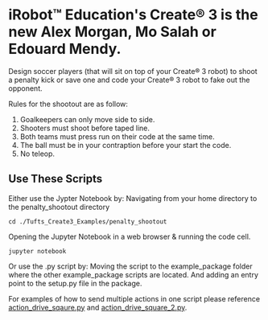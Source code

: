 # iRobot™ Education's Create® 3 is the new Alex Morgan, Mo Salah or Edouard Mendy. 

Design soccer players (that will sit on top of your Create® 3 robot) to shoot a penalty kick or save one and code your Create® 3 robot to fake out the opponent. 

Rules for the shootout are as follow: 
1. Goalkeepers can only move side to side. 
2. Shooters must shoot before taped line.
3. Both teams must press run on their code at the same time. 
4. The ball must be in your contraption before your start the code. 
5. No teleop. 

## Use These Scripts
Either use the Jypter Notebook by:
Navigating from your home directory to the penalty_shootout directory
```
cd ./Tufts_Create3_Examples/penalty_shootout
```
Opening the Jupyter Notebook in a web browser & running the code cell. 
```
jupyter notebook
```

Or use the .py script by:
Moving the script to the example_package folder where the other example_package scripts are located. And adding an entry point to the setup.py file in the package. 

For examples of how to send multiple actions in one script please reference [action_drive_sqaure.py](https://github.com/brianabouchard/Tufts_Create3_Examples/blob/main/example_package/example_package/action_drive_square.py) and [action_drive_square_2.py](https://github.com/brianabouchard/Tufts_Create3_Examples/blob/main/example_package/example_package/action_drive_square_2.py).
